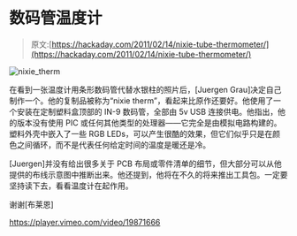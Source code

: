 # 数码管温度计

> 原文:[https://hackaday.com/2011/02/14/nixie-tube-thermometer/](https://hackaday.com/2011/02/14/nixie-tube-thermometer/)

![nixie_therm](../Images/e674dad339e66f41c316908de340be36.png "nixie_therm")

在看到一张温度计用条形数码管代替水银柱的照片后，[Juergen Grau]决定自己制作一个。他的复制品被称为“nixie therm”，看起来比原作还要好。他使用了一个安装在定制塑料盒顶部的 IN-9 数码管，全部由 5v USB 连接供电。他指出，他的版本没有使用 PIC 或任何其他类型的处理器——它完全是由模拟电路构建的。塑料外壳中嵌入了一些 RGB LEDs，可以产生很酷的效果，但它们似乎只是在颜色之间循环，而不是代表任何给定时间的温度是暖还是冷。

[Juergen]并没有给出很多关于 PCB 布局或零件清单的细节，但大部分可以从他提供的布线示意图中推断出来。他还提到，他将在不久的将来推出工具包。一定要坚持读下去，看看温度计在起作用。

谢谢[布莱恩]

<https://player.vimeo.com/video/19871666>

</div> </body> </html>